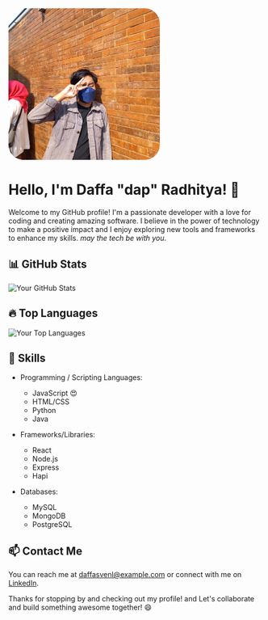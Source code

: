 <img src="20220730_145800.jpg"  width="300" style="border-radius:30px;">

# Hello, I'm Daffa "dap" Radhitya! 👋

Welcome to my GitHub profile! I'm a passionate developer with a love for coding and creating amazing software. I believe in the power of technology to make a positive impact and I enjoy exploring new tools and frameworks to enhance my skills.
<em>may the tech be with you</em>.

## 📊 GitHub Stats

![Your GitHub Stats](https://github-readme-stats.vercel.app/api?username=Dapoodap&show_icons=true&theme=radical)

## 🔥 Top Languages

![Your Top Languages](https://github-readme-stats.vercel.app/api/top-langs/?username=Dapoodap&layout=compact&theme=radical)

## 🚀 Skills

- Programming / Scripting Languages: 
  - JavaScript :heart_eyes:
  - HTML/CSS
  - Python
  - Java

- Frameworks/Libraries: 
  - React
  - Node.js
  - Express
  - Hapi

- Databases: 
  - MySQL
  - MongoDB
  - PostgreSQL

## 📫 Contact Me

You can reach me at [daffasvenl@example.com](mailto:daffasven@example.com) or connect with me on [LinkedIn]([https://www.linkedin.com/in/your-profile](https://www.linkedin.com/in/daffapwp/)).

Thanks for stopping by and checking out my profile! and Let's collaborate and build something awesome together! 😄
